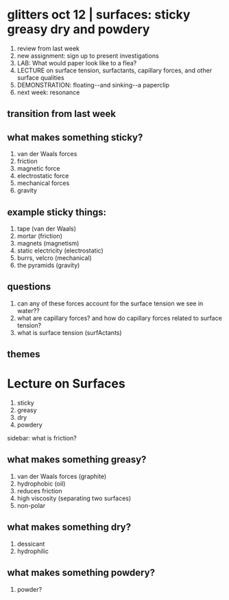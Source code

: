 # glitters oct 12 | surfaces: sticky greasy dry and powdery

1. review from last week
2. new assignment: sign up to present investigations
4. LAB: What would paper look like to a flea?
3. LECTURE on surface tension, surfactants, capillary forces, and other surface qualities
4. DEMONSTRATION: floating--and sinking--a paperclip
5. next week: resonance


## transition from last week

## what makes something sticky?

1. van der Waals forces
2. friction
3. magnetic force
4. electrostatic force
5. mechanical forces
6. gravity

## example sticky things:
1. tape (van der Waals)
2. mortar (friction)
3. magnets (magnetism)
4. static electricity (electrostatic)
4. burrs, velcro (mechanical)
5. the pyramids (gravity)


## questions
1. can any of these forces account for the surface tension we see in water??
2. what are capillary forces? and how do capillary forces related to surface tension?
2. what is surface tension (surfActants)

## themes

# Lecture on Surfaces

1. sticky
2. greasy
3. dry
4. powdery


sidebar: what is friction?

## what makes something greasy?

1. van der Waals forces (graphite)
2. hydrophobic (oil)
3. reduces friction
4. high viscosity (separating two surfaces)
5. non-polar

## what makes something dry?

1. dessicant
2. hydrophilic

## what makes something powdery?

1. powder?
